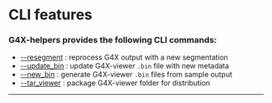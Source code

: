 # <span class="index-cat-header">CLI features</span>

<!-- begin section -->
### G4X-helpers provides the following CLI commands:

- [--resegment](./resegment.md) : reprocess G4X output with a new segmentation 
- [--update_bin](./update_bin.md) : update G4X-viewer `.bin` file with new metadata
- [--new_bin](./new_bin.md) : generate G4X-viewer `.bin` files from sample output
- [--tar_viewer](./tar_viewer.md) : package G4X-viewer folder for distribution
  
---
<br>
<!-- end section -->
